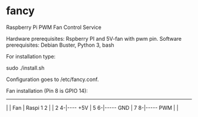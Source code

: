 # fancy
Raspberry Pi PWM Fan Control Service

Hardware prerequisites: Rspberry PI and 5V-fan with pwm pin.
Software prerequisites: Debian Buster, Python 3, bash

For installation type:

sudo ./install.sh

Configuration goes to /etc/fancy.conf.

Fan installation (Pin 8 is GPIO 14):

____________________     
|                  |      Fan
|  Raspi       1 2 |
|              2 4-|----  +5V
|              5 6-|----- GND
|              7 8-|----- PWM
|                  |
